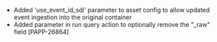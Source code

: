* Added 'use_event_id_sdi' parameter to asset config to allow updated event ingestion into the original container
* Added parameter in run query action to optionally remove the "_raw" field [PAPP-26864]